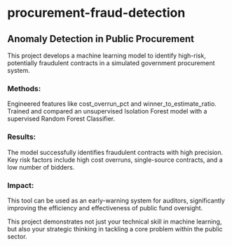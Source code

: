 # procurement-fraud-detection

## Anomaly Detection in Public Procurement
This project develops a machine learning model to identify high-risk, potentially fraudulent contracts in a simulated government procurement system.

### Methods: 
Engineered features like cost_overrun_pct and winner_to_estimate_ratio. Trained and compared an unsupervised Isolation Forest model with a supervised Random Forest Classifier.

### Results: 
The model successfully identifies fraudulent contracts with high precision. Key risk factors include high cost overruns, single-source contracts, and a low number of bidders.

### Impact: 
This tool can be used as an early-warning system for auditors, significantly improving the efficiency and effectiveness of public fund oversight.

This project demonstrates not just your technical skill in machine learning, but also your strategic thinking in tackling a core problem within the public sector.
